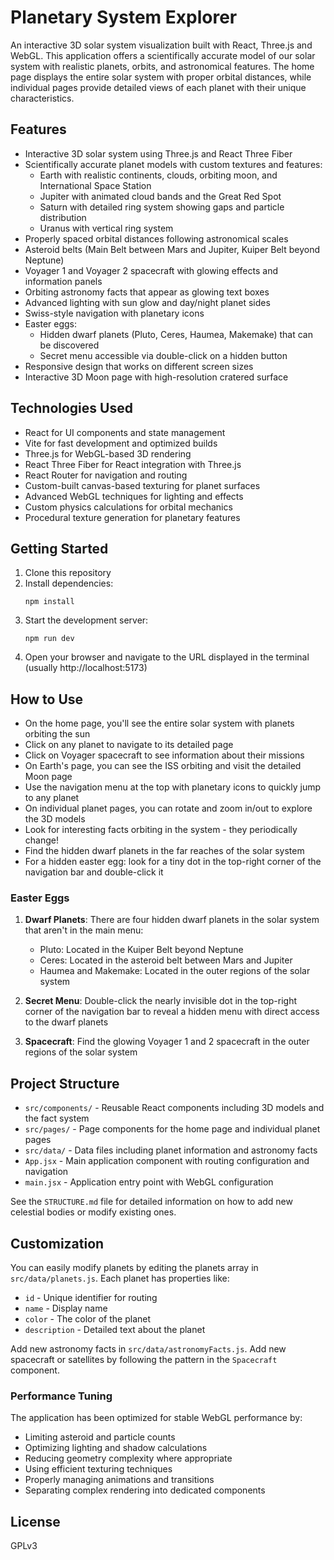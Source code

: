 # Planetary System Explorer

An interactive 3D solar system visualization built with React, Three.js and WebGL. This application offers a scientifically accurate model of our solar system with realistic planets, orbits, and astronomical features. The home page displays the entire solar system with proper orbital distances, while individual pages provide detailed views of each planet with their unique characteristics.

## Features

- Interactive 3D solar system using Three.js and React Three Fiber
- Scientifically accurate planet models with custom textures and features:
  - Earth with realistic continents, clouds, orbiting moon, and International Space Station
  - Jupiter with animated cloud bands and the Great Red Spot
  - Saturn with detailed ring system showing gaps and particle distribution
  - Uranus with vertical ring system
- Properly spaced orbital distances following astronomical scales
- Asteroid belts (Main Belt between Mars and Jupiter, Kuiper Belt beyond Neptune)
- Voyager 1 and Voyager 2 spacecraft with glowing effects and information panels
- Orbiting astronomy facts that appear as glowing text boxes
- Advanced lighting with sun glow and day/night planet sides
- Swiss-style navigation with planetary icons
- Easter eggs: 
  - Hidden dwarf planets (Pluto, Ceres, Haumea, Makemake) that can be discovered
  - Secret menu accessible via double-click on a hidden button
- Responsive design that works on different screen sizes
- Interactive 3D Moon page with high-resolution cratered surface

## Technologies Used

- React for UI components and state management
- Vite for fast development and optimized builds
- Three.js for WebGL-based 3D rendering
- React Three Fiber for React integration with Three.js
- React Router for navigation and routing
- Custom-built canvas-based texturing for planet surfaces
- Advanced WebGL techniques for lighting and effects
- Custom physics calculations for orbital mechanics
- Procedural texture generation for planetary features

## Getting Started

1. Clone this repository
2. Install dependencies:
   ```
   npm install
   ```
3. Start the development server:
   ```
   npm run dev
   ```
4. Open your browser and navigate to the URL displayed in the terminal (usually http://localhost:5173)

## How to Use

- On the home page, you'll see the entire solar system with planets orbiting the sun
- Click on any planet to navigate to its detailed page
- Click on Voyager spacecraft to see information about their missions
- On Earth's page, you can see the ISS orbiting and visit the detailed Moon page
- Use the navigation menu at the top with planetary icons to quickly jump to any planet
- On individual planet pages, you can rotate and zoom in/out to explore the 3D models
- Look for interesting facts orbiting in the system - they periodically change!
- Find the hidden dwarf planets in the far reaches of the solar system
- For a hidden easter egg: look for a tiny dot in the top-right corner of the navigation bar and double-click it

### Easter Eggs

1. **Dwarf Planets**: There are four hidden dwarf planets in the solar system that aren't in the main menu:
   - Pluto: Located in the Kuiper Belt beyond Neptune
   - Ceres: Located in the asteroid belt between Mars and Jupiter
   - Haumea and Makemake: Located in the outer regions of the solar system
   
2. **Secret Menu**: Double-click the nearly invisible dot in the top-right corner of the navigation bar to reveal a hidden menu with direct access to the dwarf planets

3. **Spacecraft**: Find the glowing Voyager 1 and 2 spacecraft in the outer regions of the solar system

## Project Structure

- `src/components/` - Reusable React components including 3D models and the fact system
- `src/pages/` - Page components for the home page and individual planet pages
- `src/data/` - Data files including planet information and astronomy facts
- `App.jsx` - Main application component with routing configuration and navigation
- `main.jsx` - Application entry point with WebGL configuration

See the `STRUCTURE.md` file for detailed information on how to add new celestial bodies or modify existing ones.

## Customization

You can easily modify planets by editing the planets array in `src/data/planets.js`. Each planet has properties like:
- `id` - Unique identifier for routing
- `name` - Display name
- `color` - The color of the planet
- `description` - Detailed text about the planet

Add new astronomy facts in `src/data/astronomyFacts.js`.
Add new spacecraft or satellites by following the pattern in the `Spacecraft` component.

### Performance Tuning

The application has been optimized for stable WebGL performance by:
- Limiting asteroid and particle counts
- Optimizing lighting and shadow calculations
- Reducing geometry complexity where appropriate
- Using efficient texturing techniques
- Properly managing animations and transitions
- Separating complex rendering into dedicated components

## License
GPLv3